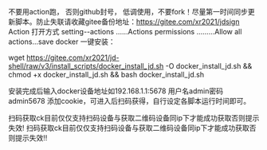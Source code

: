 不要用action跑， 否则github封号，
低调使用，不要fork！尽量第一时间同步更新脚本。防止失联请收藏gitee备份地址：https://gitee.com/xr2021/jdsign
 Action 打开方式 setting--actions ......Actions permissions
.........Allow all actions...save 
docker 一键安装：

wget  https://gitee.com/xr2021/jd-shell/raw/v3/install_scripts/docker_install_jd.sh -O docker_install_jd.sh && chmod +x docker_install_jd.sh && bash docker_install_jd.sh

安装完成后输入docker设备地址如192.168.1.1:5678 用户名admin密码admin5678 添加cookie，可进入后扫码获得，自行设定各脚本运行时间即可。




扫码获取ck目前仅仅支持扫码设备与获取二维码设备同ip下才能成功获取否则提示失效!
扫码获取ck目前仅仅支持扫码设备与获取二维码设备同ip下才能成功获取否则提示失效!!
